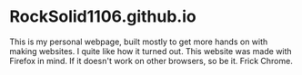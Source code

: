 # RockSolid1106.github.io

This is my personal webpage, built mostly to get more hands on with making websites. I quite like how it turned out.
This website was made with Firefox in mind. If it doesn't work on other browsers, so be it. Frick Chrome.
